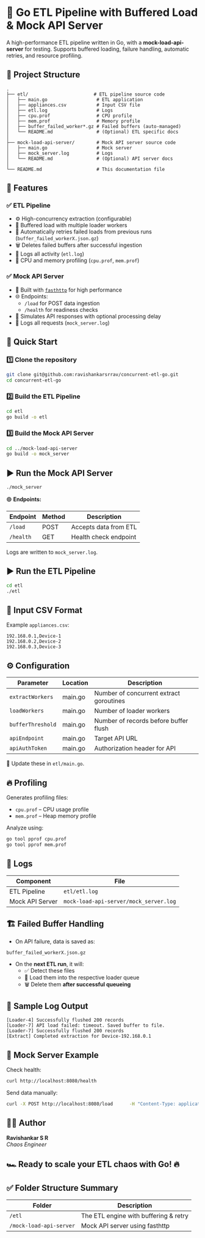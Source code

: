 # 🚀 Go ETL Pipeline with Buffered Load & Mock API Server

A high-performance ETL pipeline written in Go, with a **mock-load-api-server** for testing. Supports buffered loading, failure handling, automatic retries, and resource profiling.

## 📁 Project Structure

```
.
├── etl/                        # ETL pipeline source code
│   ├── main.go                  # ETL application
│   ├── appliances.csv           # Input CSV file
│   ├── etl.log                  # Logs
│   ├── cpu.prof                 # CPU profile
│   ├── mem.prof                 # Memory profile
│   ├── buffer_failed_worker*.gz # Failed buffers (auto-managed)
│   └── README.md                # (Optional) ETL specific docs
│
├── mock-load-api-server/        # Mock API server source code
│   ├── main.go                  # Mock server
│   ├── mock_server.log          # Logs
│   └── README.md                # (Optional) API server docs
│
└── README.md                    # This documentation file
```

## 🎯 Features

### ✅ ETL Pipeline

- ⚙️ High-concurrency extraction (configurable)
- 🚀 Buffered load with multiple loader workers
- 🔁 Automatically retries failed loads from previous runs (`buffer_failed_workerX.json.gz`)
- 🗑️ Deletes failed buffers after successful ingestion
- 📝 Logs all activity (`etl.log`)
- 🧠 CPU and memory profiling (`cpu.prof`, `mem.prof`)

### ✅ Mock API Server

- 💨 Built with [`fasthttp`](https://github.com/valyala/fasthttp) for high performance
- 🌐 Endpoints:
  - `/load` for POST data ingestion
  - `/health` for readiness checks
- 🔧 Simulates API responses with optional processing delay
- 📝 Logs all requests (`mock_server.log`)

## 🚀 Quick Start

### 1️⃣ Clone the repository

```bash
git clone git@github.com:ravishankarsrrav/concurrent-etl-go.git
cd concurrent-etl-go
```

### 2️⃣ Build the ETL Pipeline

```bash
cd etl
go build -o etl
```

### 3️⃣ Build the Mock API Server

```bash
cd ../mock-load-api-server
go build -o mock_server
```

## ▶️ Run the Mock API Server

```bash
./mock_server
```

🟢 **Endpoints:**

| Endpoint  | Method | Description              |
|-----------|--------|--------------------------|
| `/load`   | POST   | Accepts data from ETL    |
| `/health` | GET    | Health check endpoint    |

Logs are written to `mock_server.log`.

## ▶️ Run the ETL Pipeline

```bash
cd etl
./etl
```

## 📑 Input CSV Format

Example `appliances.csv`:

```csv
192.168.0.1,Device-1
192.168.0.2,Device-2
192.168.0.3,Device-3
```

## ⚙️ Configuration

| Parameter         | Location | Description                                |
|-------------------|----------|---------------------------------------------|
| `extractWorkers`  | main.go  | Number of concurrent extract goroutines    |
| `loadWorkers`     | main.go  | Number of loader workers                   |
| `bufferThreshold` | main.go  | Number of records before buffer flush      |
| `apiEndpoint`     | main.go  | Target API URL                             |
| `apiAuthToken`    | main.go  | Authorization header for API               |

🔧 Update these in `etl/main.go`.

## 🔥 Profiling

Generates profiling files:

- `cpu.prof` – CPU usage profile
- `mem.prof` – Heap memory profile

Analyze using:

```bash
go tool pprof cpu.prof
go tool pprof mem.prof
```

## 📜 Logs

| Component          | File                      |
|--------------------|---------------------------|
| ETL Pipeline       | `etl/etl.log`             |
| Mock API Server    | `mock-load-api-server/mock_server.log` |

## 🏗️ Failed Buffer Handling

- On API failure, data is saved as:

```
buffer_failed_workerX.json.gz
```

- On the **next ETL run**, it will:
  - ✅ Detect these files
  - 🔁 Load them into the respective loader queue
  - 🗑️ Delete them **after successful queueing**

## 🚀 Sample Log Output

```log
[Loader-4] Successfully flushed 200 records
[Loader-7] API load failed: timeout. Saved buffer to file.
[Loader-7] Successfully flushed 200 records
[Extract] Completed extraction for Device-192.168.0.1
```

## 🧠 Mock Server Example

Check health:

```bash
curl http://localhost:8080/health
```

Send data manually:

```bash
curl -X POST http://localhost:8080/load      -H "Content-Type: application/json"      -d '[{"name":"device1","cpu_number":"0", ...}]'
```


## 👨‍💻 Author

**Ravishankar S R**  
*Chaos Engineer*


## 🏎️ Ready to scale your ETL chaos with Go! 🔥

## ✅ Folder Structure Summary

| Folder                    | Description                            |
|---------------------------|----------------------------------------|
| `/etl`                    | The ETL engine with buffering & retry |
| `/mock-load-api-server`    | Mock API server using fasthttp        |
